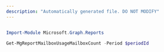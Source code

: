 ```yaml
---
description: "Automatically generated file. DO NOT MODIFY"
---
```


```powershell

Import-Module Microsoft.Graph.Reports

Get-MgReportMailboxUsageMailboxCount -Period $periodId 

```